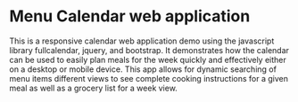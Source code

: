 # Menu Calendar web application
This is a responsive calendar web application demo using the javascript library fullcalendar, jquery, and bootstrap.
It demonstrates how the calendar can be used to easily plan meals for the week quickly and effectively either on a desktop or 
mobile device.  This app allows for dynamic searching of menu items different views to see complete cooking instructions 
for a given meal as well as a grocery list for a week view.

